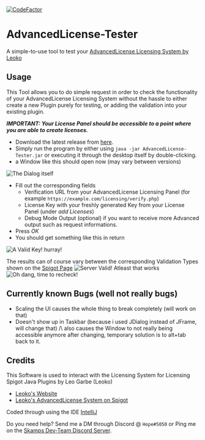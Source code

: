 [![CodeFactor](https://www.codefactor.io/repository/github/hopefuls/advancedlicense-tester/badge)](https://www.codefactor.io/repository/github/hopefuls/advancedlicense-tester)
# AdvancedLicense-Tester
A simple-to-use tool to test your [AdvancedLicense Licensing System by Leoko](https://www.spigotmc.org/resources/advancedlicense.20823/)

## Usage
This Tool allows you to do simple request in order to check the functionality of your AdvancedLicense Licensing System without the hassle to either create a new Plugin purely for testing, or adding the validation into your existing plugin.

***IMPORTANT: Your License Panel should be accessible to a point where you are able to create licenses.***
 - Download the latest release from [here](https://github.com/Hopefuls/AdvancedLicense-Tester/releases).
 - Simply run the program by either using `java -jar AdvancedLicense-Tester.jar` or executing it through the desktop itself by double-clicking.
 - a Window like this should open now (may vary between versions)
 
![The Dialog itself](https://yes.is-inside.me/wYAkt9FB.png)

 - Fill out the corresponding fields
	 - Verification URL from your AdvancedLicense Licensing Panel (for example `https://example.com/licensing/verify.php`)
	 - License Key with your freshly generated Key from your License Panel (under *add Licenses*)
	 - Debug Mode Output (optional) if you want to receive more Advanced output such as request informations.
 - Press *OK*
 - You should get something like this in return
 
 ![A Valid Key! hurray!](https://yes.is-inside.me/QksCQU4Q.png)
 
The results can of course vary between the corresponding Validation Types shown on the [Spigot Page](https://www.spigotmc.org/resources/advancedlicense.20823/)
![Server Valid! Atleast that works](https://yes.is-inside.me/bd7OaB6l.png)
![Oh dang, time to recheck!](https://yes.is-inside.me/GRAsSsf0.png)

##
## Currently known Bugs (well not really bugs)

 - Scaling the UI causes the whole thing to break completely (will work on that)
 - Doesn't show up in Taskbar (because i used JDialog instead of JFrame, will change that)
 /\ also causes the Window to not really being accessible anymore after changing, temporary solution is to alt+tab back to it.

## Credits
This Software is used to interact with the Licensing System for Licensing Spigot Java Plugins by Leo Garbe (Leoko)

 - [Leoko's Website](https://skamps.eu)
 - [Leoko's AdvancedLicense System on Spigot](https://www.spigotmc.org/resources/advancedlicense.20823/) 

Coded through using the IDE [IntelliJ](https://www.jetbrains.com/idea/)

Do you need help? Send me a DM through Discord @ `Hope#5050` or Ping me on the [Skamps Dev-Team Discord Server](https://discord.com/invite/ycDG6rS).


